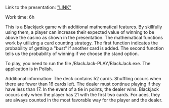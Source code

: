 Link to the presentation: ["LINK"](https://www.youtube.com/watch?v=A7_2WN-1Gno)

Work time: 6h

This is a Blackjack game with additional mathematical features. By skillfully using them, a player can increase their expected value of winning to be above the casino as shown in the presentation.
The mathematical functions work by utilizing a card counting strategy.
The first function indicates the probability of getting a "bust" if another card is added.
The second function tells us the probability of winning if we choose the stand option.

To play, you need to run the file /BlackJack-PLAY/BlackJack.exe.
The application is in Polish.

Additional information:
The deck contains 52 cards. Shuffling occurs when there are fewer than 16 cards left.
The dealer must continue playing if they have less than 17. In the event of a tie in points, the dealer wins.
Blackjack occurs only when the player has 21 with the first two cards.
For aces, they are always counted in the most favorable way for the player and the dealer.
